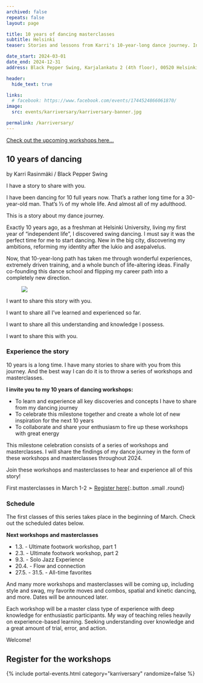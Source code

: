 ```yaml
---
archived: false
repeats: false
layout: page

title: 10 years of dancing masterclasses
subtitle: Helsinki
teaser: Stories and lessons from Karri's 10-year-long dance journey. Insightful and inspiring workshops and masterclasses packed with wisdom and knowledge.

date_start: 2024-03-01
date_end: 2024-12-31
address: Black Pepper Swing, Karjalankatu 2 (4th floor), 00520 Helsinki, Finland

header:
  hide_text: true

links:
  # facebook: https://www.facebook.com/events/1744524866061870/
image:
  src: events/karriversary/karriversary-banner.jpg

permalink: /karriversary/
---
```


[booking]: #register-for-the-workshops

<section class="medium-12 medium-centered columns width-reader" markdown="1">

[Check out the upcoming workshops here...][booking]


## 10 years of dancing
by Karri Rasinmäki / Black Pepper Swing


I have a story to share with you.

I have been dancing for 10 full years now. That’s a rather long time for a 30-year-old man. That’s ⅓ of my whole life. And almost all of my adulthood.

This is a story about my dance journey.

Exactly 10 years ago, as a freshman at Helsinki University, living my first year of “independent life”, I discovered swing dancing. I must say it was the perfect time for me to start dancing. New in the big city, discovering my ambitions, reforming my identity after the lukio and asepalvelus.

Now, that 10-year-long path has taken me through wonderful experiences, extremely driven training, and a whole bunch of life-altering ideas. Finally co-founding this dance school and flipping my career path into a completely new direction. 

<figure class="article-media small-right">
<div class="frame portrait cover shadow-pop">
<img src="{{ 'karri-photoshoot-by-ali/DSC_4717.jpg' | imgurl,size:'medium' }}" />
</div>
</figure>

I want to share this story with you.

I want to share all I’ve learned and experienced so far.

I want to share all this understanding and knowledge I possess.

I want to share this with you.

### Experience the story

10 years is a long time. I have many stories to share with you from this journey. And the best way I can do it is to throw a series of workshops and masterclasses.

**I invite you to my 10 years of dancing workshops:**

- To learn and experience all key discoveries and concepts I have to share from my dancing journey
- To celebrate this milestone together and create a whole lot of new inspiration for the next 10 years
- To collaborate and share your enthusiasm to fire up these workshops with great energy


This milestone celebration consists of a series of workshops and masterclasses. I will share the findings of my dance journey in the form of these workshops and masterclasses throughout 2024.

Join these workshops and masterclasses to hear and experience all of this story!

First masterclasses in March 1-2 ➣ [Register here][booking]{:.button .small .round}

### Schedule

The first classes of this series takes place in the beginning of March. Check out the scheduled dates below.

**Next workshops and masterclasses**

- 1.3. - Ultimate footwork workshop, part 1
- 2.3. - Ultimate footwork workshop, part 2
- 9.3. - Solo Jazz Experience
- 20.4. - Flow and connection
- 27.5. - 31.5. - All-time favorites

And many more workshops and masterclasses will be coming up, including style and swag, my favorite moves and combos, spatial and kinetic dancing, and more. Dates will be announced later.

Each workshop will be a master class type of experience with deep knowledge for enthusiastic participants. My way of teaching relies heavily on experience-based learning. Seeking understanding over knowledge and a great amount of trial, error, and action.

Welcome!

## Register for the workshops

<section class="row">
  <div class="medium-12 columns">
    {% include portal-events.html category="karriversary" randomize=false %}
  </div>
</section>
